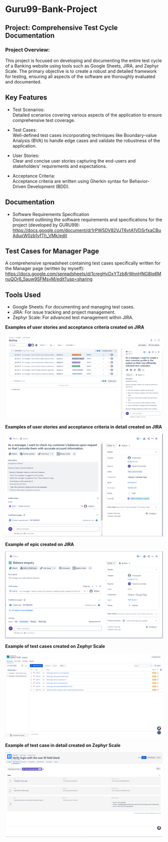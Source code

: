 # Guru99-Bank-Project

## Project: Comprehensive Test Cycle Documentation 

### Project Overview:
This project is focused on developing and documenting the entire test cycle  of a Banking website using tools such as Google Sheets, JIRA, and Zephyr Scale. 
The primary objective is to create a robust and detailed framework for testing, ensuring all aspects of the software are thoroughly evaluated and documented.

## Key Features
* Test Scenarios:<br/>
 Detailed scenarios covering various aspects of the application to ensure comprehensive test coverage.
  
* Test Cases:<br/>
 Well-defined test cases incorporating techniques like Boundary-value Analysis (BVA) to handle edge cases and validate the robustness of the application.

* User Stories:<br/>
 Clear and concise user stories capturing the end-users and stakeholders' requirements and expectations.
  
* Acceptance Criteria:<br/>
 Acceptance criteria are written using Gherkin syntax for Behavior-Driven Development (BDD).
  
## Documentation
* Software Requirements Specification<br/>
 Document outlining the software requirements and specifications for the project (developed by GURU99):
https://docs.google.com/document/d/1rPW5DV82VJT6vtA1VDSrfxaCBuAduxW0zb1yfTh_VMk/edit

## Test Cases for Manager Page
A comprehensive spreadsheet containing test cases specifically written for the Manager page (written by myself):
https://docs.google.com/spreadsheets/d/1cregHvDxYTzb8rWnnHNG8Iq6MnuQOr6_5auw9SFMsvM/edit?usp=sharing

## Tools Used

* Google Sheets: For documenting and managing test cases.
* JIRA: For issue tracking and project management.
* Zephyr Scale: For advanced test management within JIRA.

**Examples of user stories and acceptance criteria created on JIRA**<br/>

![alt text](https://github.com/fpfernandes/Guru99-Bank-Project/blob/main/backlog.png)

**Examples of user stories and acceptance criteria in detail created on JIRA**<br/>

![alt text](https://github.com/fpfernandes/Guru99-Bank-Project/blob/main/story.png)

**Example of epic created on JIRA**<br/>

![alt text](https://github.com/fpfernandes/Guru99-Bank-Project/blob/main/epic.png)

**Example of test cases created on Zephyr Scale**<br/>

![alt text](https://github.com/fpfernandes/Guru99-Bank-Project/blob/main/test%20cases.png)

**Example of test case in detail created on Zephyr Scale**<br/>

![alt text](https://github.com/fpfernandes/Guru99-Bank-Project/blob/main/test%20case%20in%20detail.png)
  

